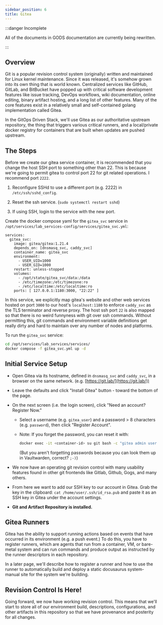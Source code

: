 ```yaml
---
sidebar_position: 6
title: Gitea
---
```


:::danger Incomplete

All of the documents in GODS documentation are currently being rewritten.

:::

## Overview

Git is a popular revision control system (originally) written and maintained for Linux kernel maintenance. Since it was released, it's somehow grown into its own thing that is world known. Centralized services like GitHub, GitLab, and BitBucket have popped up with critical software development features like issue tracking, DevOps workflows, wiki documentation, online editing, binary artifact hosting, and a long list of other features. Many of the core features exist in a relatively small and self-contained golang implementation called Gitea.

In the GitOps Driven Stack, we'll use Gitea as our authoritative upstream repository, the thing that triggers various critical runners, and a local/private docker registry for containers that are built when updates are pushed upstream.

## The Steps

Before we create our gitea service container, it is recommended that you change the host SSH port to something other than 22. This is because we're going to permit gitea to control port 22 for git related operations. I recommend port `2222`.

1. Reconfigure SSHd to use a different port (e.g. 2222) in `/etc/ssh/sshd_config`.

2. Reset the ssh service. (`sudo systemctl restart sshd`)

3. If using SSH, login to the service with the new port.

Create the docker compose yaml for the `gitea_svc` service in `/opt/services/lab_services-config/services/gitea_svc.yml`:

```
services:
  gitea_svc:
    image: gitea/gitea:1.21.4
    depends_on: [dnsmasq_svc, caddy_svc]
    container_name: gitea_svc
    environment:
      - USER_UID=1000
      - USER_GID=1000
    restart: unless-stopped
    volumes:
      - /opt/state/gitea_svc/data:/data
      - /etc/timezone:/etc/timezone:ro
      - /etc/localtime:/etc/localtime:ro
    ports: [ 127.0.0.1:1180:3000, "22:22" ]
```

In this service, we explicitly map gitea's website and other web services hosted on port `3000` to our host's `localhost:1180` to enforce `caddy_svc` as the TLS terminator and reverse proxy. The host ssh port `22` is also mapped so that there is no weird funnyness with git over ssh commands. Without permitting this, git commands and environment variable definitions get really dirty and hard to maintain over any number of nodes and platforms.

To run the `gitea_svc` service:

```sh
cd /opt/services/lab_services/services/
docker compose -f gitea_svc.yml up -d
```

## Initial Service Setup

- Open Gitea via its hostname, defined in `dnsmasq_svc` and `caddy_svc`, in a browser on the same network. (e.g. [https://git.lab/](https://git.lab/)) 

- Leave the defaults and click "Install Gitea" button - toward the bottom of the page.

- On the next screen (i.e. the login screen), click "Need an account? Register Now."

  - Select a username (e.g. `gitea_user`) and a password > 8 characters (e.g. `password`), then click "Register Account".

  - Note: If you forget the password, you can reset it with:

    ```sh
    docker exec -it <container-id> su git bash -c "gitea admin user change-password -u <user> -p <pw>"
    ```

    (But you aren't forgetting passwords because you can look them up in Vaultwarden, correct? `;-)`)

- We now have an operating git revision control with many usability features found in other git frontends like Gitlab, Github, Gogs, and many others.

- From here we want to add our SSH key to our account in Gitea. Grab the key in the clipboard: `cat /home/user/.ssh/id_rsa.pub` and paste it as an SSH key in Gitea under the account settings.

- **Git and Artifact Repository is installed.**

## Gitea Runners

Gitea has the ability to support running actions based on events that have occurred in its environment (e.g. a push event.) To do this, you have to register runners, which are agents that run from a container, VM, or bare-metal system and can run commands and produce output as instructed by the runner descriptors in each repository.

In a later page, we'll describe how to register a runner and how to use the runner to automatically build and deploy a static docusaurus system-manual site for the system we're building.

## Revision Control Is Here!

Going forward, we now have working revision control. This means that we'll start to store all of our environment build, descriptions, configurations, and other artifacts in this repository so that we have provenance and posterity for all changes.